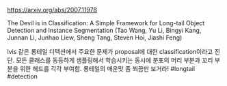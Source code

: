 https://arxiv.org/abs/2007.11978

The Devil is in Classification: A Simple Framework for Long-tail Object
  Detection and Instance Segmentation (Tao Wang, Yu Li, Bingyi Kang, Junnan Li, Junhao Liew, Sheng Tang, Steven Hoi, Jiashi Feng)

lvis 같은 롱테일 디텍션에서 주요한 문제가 proposal에 대한 classification이라고 진단. 모든 클래스를 동등하게 샘플링해서 학습시키는 동시에 분포의 머리 부분과 꼬리 부분을 위한 헤드를 각각 부여함. 롱테일의 매운맛 좀 쬐끔만 보거라! #longtail #detection